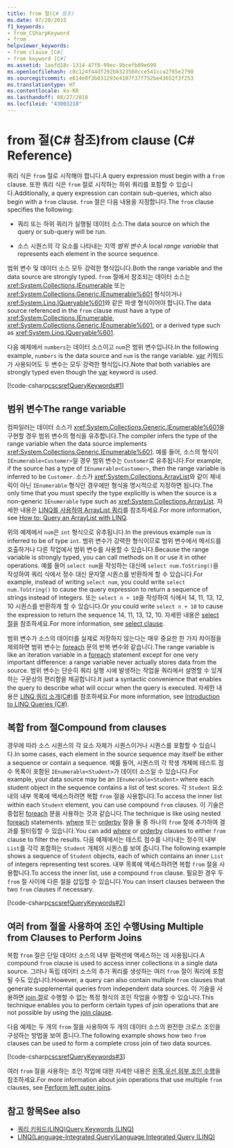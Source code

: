 ```yaml
---
title: from 절(C# 참조)
ms.date: 07/20/2015
f1_keywords:
- from_CSharpKeyword
- from
helpviewer_keywords:
- from clause [C#]
- from keyword [C#]
ms.assetid: 1aefd18c-1314-47f8-99ec-9bcefb09e699
ms.openlocfilehash: c8c124f44df292b8323560cce541cca2765e2790
ms.sourcegitcommit: e614e0f3b031293e4107f37f752be43652f3f253
ms.translationtype: HT
ms.contentlocale: ko-KR
ms.lasthandoff: 08/27/2018
ms.locfileid: "43003218"
---
```

# <a name="from-clause-c-reference"></a><span data-ttu-id="7171d-102">from 절(C# 참조)</span><span class="sxs-lookup"><span data-stu-id="7171d-102">from clause (C# Reference)</span></span>

<span data-ttu-id="7171d-103">쿼리 식은 `from` 절로 시작해야 합니다.</span><span class="sxs-lookup"><span data-stu-id="7171d-103">A query expression must begin with a `from` clause.</span></span> <span data-ttu-id="7171d-104">또한 쿼리 식은 `from` 절로 시작하는 하위 쿼리를 포함할 수 있습니다.</span><span class="sxs-lookup"><span data-stu-id="7171d-104">Additionally, a query expression can contain sub-queries, which also begin with a `from` clause.</span></span> <span data-ttu-id="7171d-105">`from` 절은 다음 내용을 지정합니다.</span><span class="sxs-lookup"><span data-stu-id="7171d-105">The `from` clause specifies the following:</span></span>

- <span data-ttu-id="7171d-106">쿼리 또는 하위 쿼리가 실행될 데이터 소스.</span><span class="sxs-lookup"><span data-stu-id="7171d-106">The data source on which the query or sub-query will be run.</span></span>

- <span data-ttu-id="7171d-107">소스 시퀀스의 각 요소를 나타내는 지역 *범위 변수*.</span><span class="sxs-lookup"><span data-stu-id="7171d-107">A local *range variable* that represents each element in the source sequence.</span></span>

<span data-ttu-id="7171d-108">범위 변수 및 데이터 소스 모두 강력한 형식입니다.</span><span class="sxs-lookup"><span data-stu-id="7171d-108">Both the range variable and the data source are strongly typed.</span></span> <span data-ttu-id="7171d-109">`from` 절에서 참조되는 데이터 소스는 <xref:System.Collections.IEnumerable> 또는 <xref:System.Collections.Generic.IEnumerable%601> 형식이거나 <xref:System.Linq.IQueryable%601>와 같은 파생 형식이어야 합니다.</span><span class="sxs-lookup"><span data-stu-id="7171d-109">The data source referenced in the `from` clause must have a type of <xref:System.Collections.IEnumerable>, <xref:System.Collections.Generic.IEnumerable%601>, or a derived type such as <xref:System.Linq.IQueryable%601>.</span></span>

<span data-ttu-id="7171d-110">다음 예제에서 `numbers`는 데이터 소스이고 `num`은 범위 변수입니다.</span><span class="sxs-lookup"><span data-stu-id="7171d-110">In the following example, `numbers` is the data source and `num` is the range variable.</span></span> <span data-ttu-id="7171d-111">[var](var.md) 키워드가 사용되어도 두 변수는 모두 강력한 형식입니다.</span><span class="sxs-lookup"><span data-stu-id="7171d-111">Note that both variables are strongly typed even though the [var](var.md) keyword is used.</span></span>

[!code-csharp[cscsrefQueryKeywords#1](~/samples/snippets/csharp/VS_Snippets_VBCSharp/CsCsrefQueryKeywords/CS/From.cs#1)]

## <a name="the-range-variable"></a><span data-ttu-id="7171d-112">범위 변수</span><span class="sxs-lookup"><span data-stu-id="7171d-112">The range variable</span></span>

<span data-ttu-id="7171d-113">컴파일러는 데이터 소스가 <xref:System.Collections.Generic.IEnumerable%601>을 구현할 경우 범위 변수의 형식을 유추합니다.</span><span class="sxs-lookup"><span data-stu-id="7171d-113">The compiler infers the type of the range variable when the data source implements <xref:System.Collections.Generic.IEnumerable%601>.</span></span> <span data-ttu-id="7171d-114">예를 들어, 소스의 형식이 `IEnumerable<Customer>`일 경우 범위 변수는 `Customer`로 유추됩니다.</span><span class="sxs-lookup"><span data-stu-id="7171d-114">For example, if the source has a type of `IEnumerable<Customer>`, then the range variable is inferred to be `Customer`.</span></span> <span data-ttu-id="7171d-115">소스가 <xref:System.Collections.ArrayList>와 같이 제네릭이 아닌 `IEnumerable` 형식인 경우에만 형식을 명시적으로 지정하면 됩니다.</span><span class="sxs-lookup"><span data-stu-id="7171d-115">The only time that you must specify the type explicitly is when the source is a non-generic `IEnumerable` type such as <xref:System.Collections.ArrayList>.</span></span> <span data-ttu-id="7171d-116">자세한 내용은 [LINQ를 사용하여 ArrayList 쿼리](../../programming-guide/concepts/linq/how-to-query-an-arraylist-with-linq.md)를 참조하세요.</span><span class="sxs-lookup"><span data-stu-id="7171d-116">For more information, see [How to: Query an ArrayList with LINQ](../../programming-guide/concepts/linq/how-to-query-an-arraylist-with-linq.md).</span></span>

<span data-ttu-id="7171d-117">위의 예제에서 `num`은 `int` 형식으로 유추됩니다.</span><span class="sxs-lookup"><span data-stu-id="7171d-117">In the previous example `num` is inferred to be of type `int`.</span></span> <span data-ttu-id="7171d-118">범위 변수가 강력한 형식이므로 범위 변수에서 메서드를 호출하거나 다른 작업에서 범위 변수를 사용할 수 있습니다.</span><span class="sxs-lookup"><span data-stu-id="7171d-118">Because the range variable is strongly typed, you can call methods on it or use it in other operations.</span></span> <span data-ttu-id="7171d-119">예를 들어 `select num`을 작성하는 대신에 `select num.ToString()`을 작성하여 쿼리 식에서 정수 대신 문자열 시퀀스를 반환하게 할 수 있습니다.</span><span class="sxs-lookup"><span data-stu-id="7171d-119">For example, instead of writing `select num`, you could write `select num.ToString()` to cause the query expression to return a sequence of strings instead of integers.</span></span> <span data-ttu-id="7171d-120">또는 `select n + 10`을 작성하여 식에서 14, 11, 13, 12, 10 시퀀스를 반환하게 할 수 있습니다.</span><span class="sxs-lookup"><span data-stu-id="7171d-120">Or you could write `select n + 10` to cause the expression to return the sequence 14, 11, 13, 12, 10.</span></span> <span data-ttu-id="7171d-121">자세한 내용은 [select 절](select-clause.md)을 참조하세요.</span><span class="sxs-lookup"><span data-stu-id="7171d-121">For more information, see [select clause](select-clause.md).</span></span>

<span data-ttu-id="7171d-122">범위 변수가 소스의 데이터를 실제로 저장하지 않는다는 매우 중요한 한 가지 차이점을 제외하면 범위 변수는 [foreach](foreach-in.md) 문의 반복 변수와 같습니다.</span><span class="sxs-lookup"><span data-stu-id="7171d-122">The range variable is like an iteration variable in a [foreach](foreach-in.md) statement except for one very important difference: a range variable never actually stores data from the source.</span></span> <span data-ttu-id="7171d-123">범위 변수는 단순히 쿼리 실행 시에 발생하는 작업을 쿼리에서 설명할 수 있게 하는 구문상의 편리함을 제공합니다.</span><span class="sxs-lookup"><span data-stu-id="7171d-123">It just a syntactic convenience that enables the query to describe what will occur when the query is executed.</span></span> <span data-ttu-id="7171d-124">자세한 내용은 [LINQ 쿼리 소개(C#)](../../programming-guide/concepts/linq/introduction-to-linq-queries.md)를 참조하세요.</span><span class="sxs-lookup"><span data-stu-id="7171d-124">For more information, see [Introduction to LINQ Queries (C#)](../../programming-guide/concepts/linq/introduction-to-linq-queries.md).</span></span>

## <a name="compound-from-clauses"></a><span data-ttu-id="7171d-125">복합 from 절</span><span class="sxs-lookup"><span data-stu-id="7171d-125">Compound from clauses</span></span>

<span data-ttu-id="7171d-126">경우에 따라 소스 시퀀스의 각 요소 자체가 시퀀스이거나 시퀀스를 포함할 수 있습니다.</span><span class="sxs-lookup"><span data-stu-id="7171d-126">In some cases, each element in the source sequence may itself be either a sequence or contain a sequence.</span></span> <span data-ttu-id="7171d-127">예를 들어, 시퀀스의 각 학생 개체에 테스트 점수 목록이 포함된 `IEnumerable<Student>`가 데이터 소스일 수 있습니다.</span><span class="sxs-lookup"><span data-stu-id="7171d-127">For example, your data source may be an `IEnumerable<Student>` where each student object in the sequence contains a list of test scores.</span></span> <span data-ttu-id="7171d-128">각 `Student` 요소 내의 내부 목록에 액세스하려면 복합 `from` 절을 사용합니다.</span><span class="sxs-lookup"><span data-stu-id="7171d-128">To access the inner list within each `Student` element, you can use compound `from` clauses.</span></span> <span data-ttu-id="7171d-129">이 기술은 중첩된 [foreach](foreach-in.md) 문을 사용하는 것과 같습니다.</span><span class="sxs-lookup"><span data-stu-id="7171d-129">The technique is like using nested [foreach](foreach-in.md) statements.</span></span> <span data-ttu-id="7171d-130">[where](partial-method.md) 또는 [orderby](orderby-clause.md) 절을 둘 중 하나의 `from` 절에 추가하여 결과를 필터링할 수 있습니다.</span><span class="sxs-lookup"><span data-stu-id="7171d-130">You can add [where](partial-method.md) or [orderby](orderby-clause.md) clauses to either `from` clause to filter the results.</span></span> <span data-ttu-id="7171d-131">다음 예제에서는 테스트 점수를 나타내는 정수의 내부 `List`를 각각 포함하는 `Student` 개체의 시퀀스를 보여 줍니다.</span><span class="sxs-lookup"><span data-stu-id="7171d-131">The following example shows a sequence of `Student` objects, each of which contains an inner `List` of integers representing test scores.</span></span> <span data-ttu-id="7171d-132">내부 목록에 액세스하려면 복합 `from` 절을 사용합니다.</span><span class="sxs-lookup"><span data-stu-id="7171d-132">To access the inner list, use a compound `from` clause.</span></span> <span data-ttu-id="7171d-133">필요한 경우 두 `from` 절 사이에 다른 절을 삽입할 수 있습니다.</span><span class="sxs-lookup"><span data-stu-id="7171d-133">You can insert clauses between the two `from` clauses if necessary.</span></span>

[!code-csharp[cscsrefQueryKeywords#2](~/samples/snippets/csharp/VS_Snippets_VBCSharp/CsCsrefQueryKeywords/CS/From.cs#2)]

## <a name="using-multiple-from-clauses-to-perform-joins"></a><span data-ttu-id="7171d-134">여러 from 절을 사용하여 조인 수행</span><span class="sxs-lookup"><span data-stu-id="7171d-134">Using Multiple from Clauses to Perform Joins</span></span>

<span data-ttu-id="7171d-135">복합 `from` 절은 단일 데이터 소스의 내부 컬렉션에 액세스하는 데 사용됩니다.</span><span class="sxs-lookup"><span data-stu-id="7171d-135">A compound `from` clause is used to access inner collections in a single data source.</span></span> <span data-ttu-id="7171d-136">그러나 독립 데이터 소스의 추가 쿼리를 생성하는 여러 `from` 절이 쿼리에 포함될 수도 있습니다.</span><span class="sxs-lookup"><span data-stu-id="7171d-136">However, a query can also contain multiple `from` clauses that generate supplemental queries from independent data sources.</span></span> <span data-ttu-id="7171d-137">이 기술을 사용하면 [join 절](join-clause.md)로 수행할 수 없는 특정 형식의 조인 작업을 수행할 수 있습니다.</span><span class="sxs-lookup"><span data-stu-id="7171d-137">This technique enables you to perform certain types of join operations that are not possible by using the [join clause](join-clause.md).</span></span>

<span data-ttu-id="7171d-138">다음 예제는 두 개의 `from` 절을 사용하여 두 개의 데이터 소스의 완전한 크로스 조인을 구성하는 방법을 보여 줍니다.</span><span class="sxs-lookup"><span data-stu-id="7171d-138">The following example shows how two `from` clauses can be used to form a complete cross join of two data sources.</span></span>

[!code-csharp[cscsrefQueryKeywords#3](~/samples/snippets/csharp/VS_Snippets_VBCSharp/CsCsrefQueryKeywords/CS/From.cs#3)]

<span data-ttu-id="7171d-139">여러 `from` 절을 사용하는 조인 작업에 대한 자세한 내용은 [왼쪽 우선 외부 조인 수행](../../linq/perform-left-outer-joins.md)을 참조하세요.</span><span class="sxs-lookup"><span data-stu-id="7171d-139">For more information about join operations that use multiple `from` clauses, see [Perform left outer joins](../../linq/perform-left-outer-joins.md).</span></span>

## <a name="see-also"></a><span data-ttu-id="7171d-140">참고 항목</span><span class="sxs-lookup"><span data-stu-id="7171d-140">See also</span></span>

- [<span data-ttu-id="7171d-141">쿼리 키워드(LINQ)</span><span class="sxs-lookup"><span data-stu-id="7171d-141">Query Keywords (LINQ)</span></span>](query-keywords.md)  
- [<span data-ttu-id="7171d-142">LINQ(Language-Integrated Query)</span><span class="sxs-lookup"><span data-stu-id="7171d-142">Language Integrated Query (LINQ)</span></span>](../../linq/index.md)  
